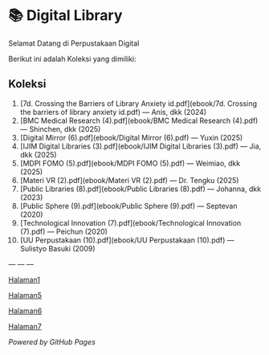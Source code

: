 # 📚 Digital Library

Selamat Datang di Perpustakaan Digital

Berikut ini adalah Koleksi yang dimiliki:
## Koleksi

1. [7d. Crossing the Barriers of Library Anxiety id.pdf](ebook/7d. Crossing the barriers of library anxiety id.pdf) — Anis, dkk (2024)
2. [BMC Medical Research (4).pdf](ebook/BMC Medical Research (4).pdf) — Shinchen, dkk (2025)
3. [Digital Mirror (6).pdf](ebook/Digital Mirror (6).pdf) — Yuxin (2025)
4. [IJIM Digital Libraries (3).pdf](ebook/IJIM Digital Libraries (3).pdf) — Jia, dkk (2025)
5. [MDPI FOMO (5).pdf](ebook/MDPI FOMO (5).pdf) — Weimiao, dkk (2025)
6. [Materi VR (2).pdf](ebook/Materi VR (2).pdf) — Dr. Tengku (2025)
7. [Public Libraries (8).pdf](ebook/Public Libraries (8).pdf) — Johanna, dkk (2023)
8. [Public Sphere (9).pdf](ebook/Public Sphere (9).pdf) — Septevan (2020)
9. [Technological Innovation (7).pdf](ebook/Technological Innovation (7).pdf) — Peichun (2020)
10. [UU Perpustakaan (10).pdf](ebook/UU Perpustakaan (10).pdf) — Sulistyo Basuki (2009)

— — —

[Halaman1](webti/halaman1.html)

[Halaman5](webti/halaman5.html)

[Halaman6](webti/halaman6.html)

[Halaman7](webti/halaman7.html)

*Powered by GitHub Pages*
